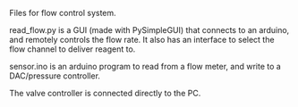 Files for flow control system. 

read_flow.py is a GUI (made with PySimpleGUI) that connects to an arduino, and remotely controls the flow rate. It also has an interface to select the flow channel to deliver reagent to. 

sensor.ino is an arduino program to read from a flow meter, and write to a DAC/pressure controller.

The valve controller is connected directly to the PC.
